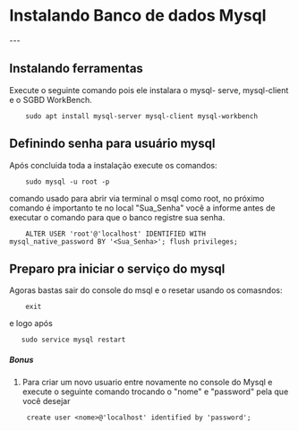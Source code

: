 <h1> Instalando Banco de dados Mysql</h1>
---

## Instalando ferramentas

Execute o seguinte comando pois ele instalara o mysql- serve, mysql-client e o SGBD WorkBench.

        sudo apt install mysql-server mysql-client mysql-workbench

## Definindo senha para usuário mysql
Após concluida toda a instalação execute os comandos:

        sudo mysql -u root -p

comando usado para abrir via terminal o msql como root, no próximo comando é importanto te no local "Sua_Senha" você a informe antes de executar o comando para que o banco registre sua senha.

        ALTER USER 'root'@'localhost' IDENTIFIED WITH mysql_native_password BY '<Sua_Senha>'; flush privileges;

## Preparo pra iniciar o serviço do mysql
Agoras bastas sair do console do msql e o resetar usando os comasndos:

        exit
e logo após

       sudo service mysql restart

##### Bonus
1. Para criar um novo usuario entre novamente no console do Mysql e execute o seguinte comando trocando o "nome" e "password" pela que você desejar

        create user <nome>@'localhost' identified by 'password';